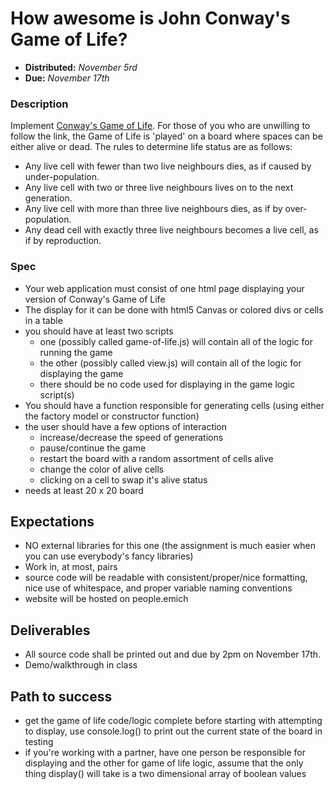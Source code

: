 # How awesome is John Conway's Game of Life?

- **Distributed:** *November 5rd*
- **Due:** *November 17th*

### Description

Implement [Conway's Game of Life][life]. For those of you who are unwilling to follow the link, the Game of Life is 'played' on a board where spaces can be either alive or dead. The rules to determine life status are as follows:

- Any live cell with fewer than two live neighbours dies, as if caused by under-population.
- Any live cell with two or three live neighbours lives on to the next generation.
- Any live cell with more than three live neighbours dies, as if by over-population.
- Any dead cell with exactly three live neighbours becomes a live cell, as if by reproduction.

### Spec

- Your web application must consist of one html page displaying your version of Conway's Game of Life
- The display for it can be done with html5 Canvas or colored divs or cells in a table
- you should have at least two scripts
  - one (possibly called game-of-life.js) will contain all of the logic for running the game
  - the other (possibly called view.js) will contain all of the logic for displaying the game
  - there should be no code used for displaying in the game logic script(s)
- You should have a function responsible for generating cells (using either the factory model or constructor function)
- the user should have a few options of interaction
  - increase/decrease the speed of generations
  - pause/continue the game
  - restart the board with a random assortment of cells alive
  - change the color of alive cells
  - clicking on a cell to swap it's alive status
- needs at least 20 x 20 board

## Expectations

- NO external libraries for this one (the assignment is much easier when you can use everybody's fancy libraries)
- Work in, at most, pairs
- source code will be readable with consistent/proper/nice formatting, nice use of whitespace, and proper variable naming conventions
- website will be hosted on people.emich

## Deliverables

- All source code shall be printed out and due by 2pm on November 17th.
- Demo/walkthrough in class

## Path to success

- get the game of life code/logic complete before starting with attempting to display, use console.log() to print out the current state of the board in testing
- if you're working with a partner, have one person be responsible for displaying and the other for game of life logic, assume that the only thing display() will take is a two dimensional array of boolean values

[life]: https://en.wikipedia.org/wiki/Conway's_Game_of_Life
